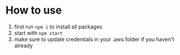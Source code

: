 # How to use

1. first run `npm i` to install all packages
2. start with `npm start`
3. make sure to update credentials in your .aws folder if you haven't already
